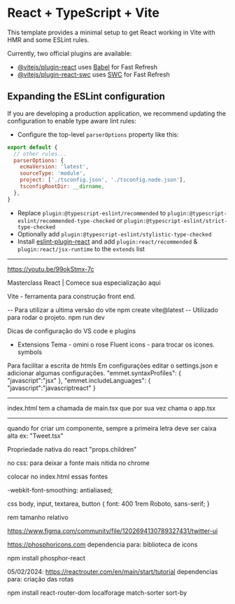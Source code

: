 # React + TypeScript + Vite

This template provides a minimal setup to get React working in Vite with HMR and some ESLint rules.

Currently, two official plugins are available:

- [@vitejs/plugin-react](https://github.com/vitejs/vite-plugin-react/blob/main/packages/plugin-react/README.md) uses [Babel](https://babeljs.io/) for Fast Refresh
- [@vitejs/plugin-react-swc](https://github.com/vitejs/vite-plugin-react-swc) uses [SWC](https://swc.rs/) for Fast Refresh

## Expanding the ESLint configuration

If you are developing a production application, we recommend updating the configuration to enable type aware lint rules:

- Configure the top-level `parserOptions` property like this:

```js
export default {
  // other rules...
  parserOptions: {
    ecmaVersion: 'latest',
    sourceType: 'module',
    project: ['./tsconfig.json', './tsconfig.node.json'],
    tsconfigRootDir: __dirname,
  },
}
```

- Replace `plugin:@typescript-eslint/recommended` to `plugin:@typescript-eslint/recommended-type-checked` or `plugin:@typescript-eslint/strict-type-checked`
- Optionally add `plugin:@typescript-eslint/stylistic-type-checked`
- Install [eslint-plugin-react](https://github.com/jsx-eslint/eslint-plugin-react) and add `plugin:react/recommended` & `plugin:react/jsx-runtime` to the `extends` list


-------------------------------

https://youtu.be/99okStmx-7c

Masterclass React | Comece sua especialização aqui

Vite - ferramenta para construção front end.

 -- Para utilizar a ultima versão do vite
npm create vite@latest
 -- Utilizado para rodar o projeto.
npm run dev

Dicas de configuração do VS code e plugins
* Extensions
Tema - omini o rose
Fluent icons - para trocar os icones.
symbols

Para facilitar a escrita de htmls
Em configurações editar o settings.json e adicionar algumas configurações.
    "emmet.syntaxProfiles": {
        "javascript":"jsx"
    },
    "emmet.includeLanguages": {
        "javascript":"javascriptreact"
    }

 ----------------------------------------
 index.html tem a chamada de main.tsx
 que por sua vez chama o app.tsx


 ---------------------------------------
 quando for criar um componente, sempre a primeira letra deve ser caixa alta ex: "Tweet.tsx"

 Propriedade nativa do react "props.children"   

 no css:
 para deixar a fonte mais nitida no chrome


 colocar no index.html essas fontes 
 <link rel="preconnect" href="https://fonts.googleapis.com">
<link rel="preconnect" href="https://fonts.gstatic.com" crossorigin>
<link href="https://fonts.googleapis.com/css2?family=Roboto:wght@400;500;700;900&display=swap" rel="stylesheet">
 -webkit-font-smoothing: antialiased;


 css
 body, input, textarea, button {
    font: 400 1rem Roboto, sans-serif;
}

rem tamanho relativo

https://www.figma.com/community/file/1202694130789327431/twitter-ui

https://phosphoricons.com
dependencia para: biblioteca de icons

npm install phosphor-react 

05/02/2024: 
https://reactrouter.com/en/main/start/tutorial
dependencias para: criação das rotas

npm install react-router-dom localforage match-sorter sort-by